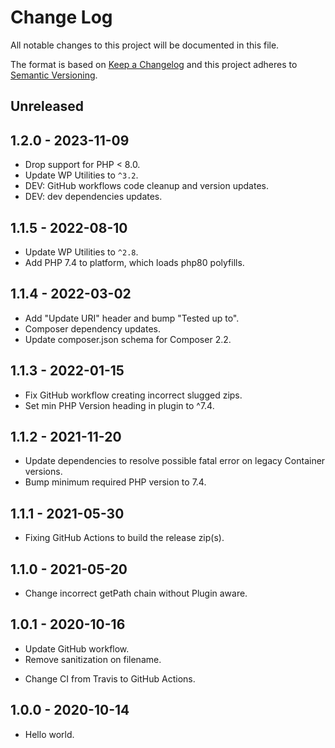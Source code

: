 # Change Log
All notable changes to this project will be documented in this file.

The format is based on [Keep a Changelog](http://keepachangelog.com/)
and this project adheres to [Semantic Versioning](http://semver.org/).

## Unreleased

## 1.2.0 - 2023-11-09
* Drop support for PHP < 8.0.
* Update WP Utilities to `^3.2`.
* DEV: GitHub workflows code cleanup and version updates.
* DEV: dev dependencies updates.

## 1.1.5 - 2022-08-10
* Update WP Utilities to `^2.8`.
* Add PHP 7.4 to platform, which loads php80 polyfills.

## 1.1.4 - 2022-03-02
* Add "Update URI" header and bump "Tested up to".
* Composer dependency updates.
* Update composer.json schema for Composer 2.2.

## 1.1.3 - 2022-01-15
- Fix GitHub workflow creating incorrect slugged zips.
- Set min PHP Version heading in plugin to ^7.4.

## 1.1.2 - 2021-11-20
- Update dependencies to resolve possible fatal error on legacy Container versions.
- Bump minimum required PHP version to 7.4.

## 1.1.1 - 2021-05-30
- Fixing GitHub Actions to build the release zip(s).

## 1.1.0 - 2021-05-20
- Change incorrect getPath chain without Plugin aware.

## 1.0.1 - 2020-10-16
- Update GitHub workflow.
- Remove sanitization on filename.
* Change CI from Travis to GitHub Actions.

## 1.0.0 - 2020-10-14
- Hello world.
